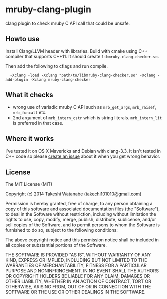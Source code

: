 mruby-clang-plugin
==================
clang plugin to check mruby C API call that could be unsafe.

Howto use
---------
 Install Clang/LLVM header with libraries.
 Build with cmake using C++ compiler that supports C++11.
 It should create `libmruby-clang-checker.so`.

 Then add the following to cflags and run compile.
```
  -Xclang -load -Xclang "path/to/libmruby-clang-checker.so" -Xclang -add-plugin -Xclang mruby-clang-checker
```

What it checks
--------------
* wrong use of variadic mruby C API such as `mrb_get_args`, `mrb_raisef`, `mrb_funcall` etc.
* 2nd argument of `mrb_intern_cstr` which is string literals. `mrb_intern_lit` is preferred in that case.

Where it works
--------------
 I've tested it on OS X Mavericks and Debian with clang-3.3.
 It isn't tested in C++ code so please [create an issue](https://github.com/take-cheeze/mruby-clang-plugin/issues/new) about it
when you get wrong behavior.

License
-------
The MIT License (MIT)

Copyright (c) 2014 Takeshi Watanabe (takechi101010@gmail.com)

Permission is hereby granted, free of charge, to any person obtaining a copy
of this software and associated documentation files (the "Software"), to deal
in the Software without restriction, including without limitation the rights
to use, copy, modify, merge, publish, distribute, sublicense, and/or sell
copies of the Software, and to permit persons to whom the Software is
furnished to do so, subject to the following conditions:

The above copyright notice and this permission notice shall be included in
all copies or substantial portions of the Software.

THE SOFTWARE IS PROVIDED "AS IS", WITHOUT WARRANTY OF ANY KIND, EXPRESS OR
IMPLIED, INCLUDING BUT NOT LIMITED TO THE WARRANTIES OF MERCHANTABILITY,
FITNESS FOR A PARTICULAR PURPOSE AND NONINFRINGEMENT. IN NO EVENT SHALL THE
AUTHORS OR COPYRIGHT HOLDERS BE LIABLE FOR ANY CLAIM, DAMAGES OR OTHER
LIABILITY, WHETHER IN AN ACTION OF CONTRACT, TORT OR OTHERWISE, ARISING FROM,
OUT OF OR IN CONNECTION WITH THE SOFTWARE OR THE USE OR OTHER DEALINGS IN
THE SOFTWARE.
